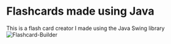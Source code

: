 # Flashcards made using Java
This is a flash card creator I made using the Java Swing library
![Flashcard-Builder](https://github.com/angelina-tsuboi/Flashcards-Java/blob/master/Images/CardBuilder.png)

